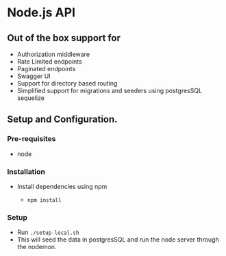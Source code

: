 # Node.js API

## Out of the box support for

- Authorization middleware
- Rate Limited endpoints
- Paginated endpoints
- Swagger UI
- Support for directory based routing
- Simplified support for migrations and seeders using postgresSQL sequelize

## Setup and Configuration. 

### Pre-requisites

* node

### Installation

* Install dependencies using npm

    - ```npm install```


### Setup
 
- Run ``` ./setup-local.sh ```
- This will seed the data in postgresSQL and run the node server through the nodemon. 